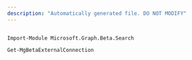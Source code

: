 ```yaml
---
description: "Automatically generated file. DO NOT MODIFY"
---
```


```powershellv2

Import-Module Microsoft.Graph.Beta.Search

Get-MgBetaExternalConnection

```